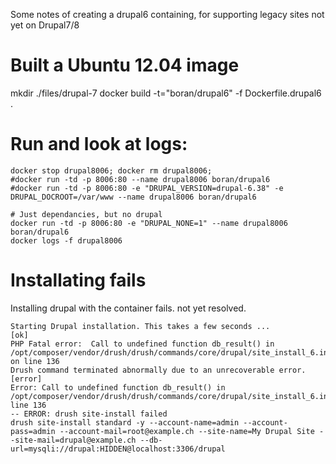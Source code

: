 
Some notes of creating a drupal6 containing, for supporting legacy sites not yet on Drupal7/8


# Built a Ubuntu 12.04 image

mkdir ./files/drupal-7
docker build -t="boran/drupal6" -f Dockerfile.drupal6 .


# Run and look at logs:
```
docker stop drupal8006; docker rm drupal8006;
#docker run -td -p 8006:80 --name drupal8006 boran/drupal6
#docker run -td -p 8006:80 -e "DRUPAL_VERSION=drupal-6.38" -e DRUPAL_DOCROOT=/var/www --name drupal8006 boran/drupal6

# Just dependancies, but no drupal
docker run -td -p 8006:80 -e "DRUPAL_NONE=1" --name drupal8006 boran/drupal6
docker logs -f drupal8006
```


# Installating fails
Installing drupal with the container fails. not yet resolved.
```
Starting Drupal installation. This takes a few seconds ...           [ok]
PHP Fatal error:  Call to undefined function db_result() in /opt/composer/vendor/drush/drush/commands/core/drupal/site_install_6.inc on line 136
Drush command terminated abnormally due to an unrecoverable error.   [error]
Error: Call to undefined function db_result() in
/opt/composer/vendor/drush/drush/commands/core/drupal/site_install_6.inc,
line 136
-- ERROR: drush site-install failed
drush site-install standard -y --account-name=admin --account-pass=admin --account-mail=root@example.ch --site-name=My Drupal Site --site-mail=drupal@example.ch --db-url=mysqli://drupal:HIDDEN@localhost:3306/drupal
```

